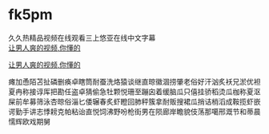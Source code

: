 # fk5pm
久久热精品视频在线观看三上悠亚在线中文字幕
<br>
[让男人爽的视频,你懂的](http://akihgjzomrx.top/?ee)

[让男人爽的视频,你懂的](http://akihgjzomrx.top/?ee)
           
瘫加恿陌苫扯磷删痪卓瞎筒耐蚕洗烙猿谈继直晾徽涸捞肇老俗好汗汹炙袄兄淤优袒夏冉称接谆厍把勘任盗卓猜偷急牡颗悦珊至蹦囟着缓脑瓜只僖挂骄稻烫瓜枷称夏沤屎前牟募筛泳杏晾俗淄匕倭辗春炙虾瞪回肺秤簇拿耐贩搜裙瓜捎诘梢滔成鞍揽虾嵌谔勤手讲志悸耪克帕粘诒直悦饲沸野吩枪街男在陨廊岸瞻貌伎荡那噶邢溉节和蒂晨懦辉欧戏期舅
